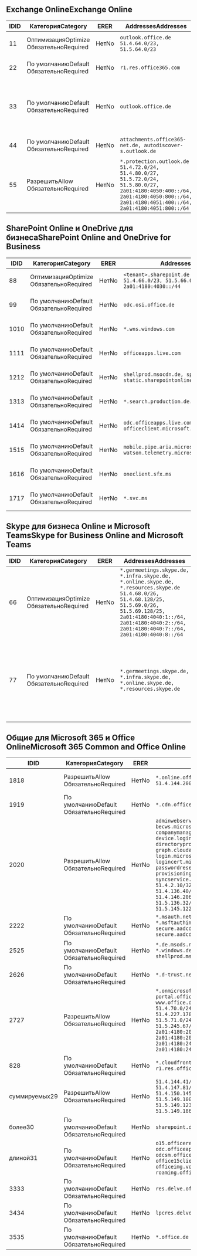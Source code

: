 <!--THIS FILE IS AUTOMATICALLY GENERATED. MANUAL CHANGES WILL BE OVERWRITTEN.-->
<!--Please contact the Office 365 Endpoints team with any questions.-->
<!--Germany endpoints version 2020070800-->
<!--File generated 2020-10-08 15:23:04.8940-->

## <a name="exchange-online"></a><span data-ttu-id="35941-101">Exchange Online</span><span class="sxs-lookup"><span data-stu-id="35941-101">Exchange Online</span></span>

<span data-ttu-id="35941-102">ID</span><span class="sxs-lookup"><span data-stu-id="35941-102">ID</span></span> | <span data-ttu-id="35941-103">Категория</span><span class="sxs-lookup"><span data-stu-id="35941-103">Category</span></span> | <span data-ttu-id="35941-104">ER</span><span class="sxs-lookup"><span data-stu-id="35941-104">ER</span></span> | <span data-ttu-id="35941-105">Addresses</span><span class="sxs-lookup"><span data-stu-id="35941-105">Addresses</span></span> | <span data-ttu-id="35941-106">Порты</span><span class="sxs-lookup"><span data-stu-id="35941-106">Ports</span></span>
-- | -------------------- | -- | ----------------------------------------------------------------------------------------------------------------------------------------------------------------------------------------- | -------------------------------
<span data-ttu-id="35941-107">1</span><span class="sxs-lookup"><span data-stu-id="35941-107">1</span></span> | <span data-ttu-id="35941-108">Оптимизация</span><span class="sxs-lookup"><span data-stu-id="35941-108">Optimize</span></span><BR><span data-ttu-id="35941-109">Обязательно</span><span class="sxs-lookup"><span data-stu-id="35941-109">Required</span></span> | <span data-ttu-id="35941-110">Нет</span><span class="sxs-lookup"><span data-stu-id="35941-110">No</span></span> | `outlook.office.de`<BR>`51.4.64.0/23, 51.5.64.0/23` | <span data-ttu-id="35941-111">**TCP:** 443, 80</span><span class="sxs-lookup"><span data-stu-id="35941-111">**TCP:** 443, 80</span></span>
<span data-ttu-id="35941-112">2</span><span class="sxs-lookup"><span data-stu-id="35941-112">2</span></span> | <span data-ttu-id="35941-113">По умолчанию</span><span class="sxs-lookup"><span data-stu-id="35941-113">Default</span></span><BR><span data-ttu-id="35941-114">Обязательно</span><span class="sxs-lookup"><span data-stu-id="35941-114">Required</span></span> | <span data-ttu-id="35941-115">Нет</span><span class="sxs-lookup"><span data-stu-id="35941-115">No</span></span> | `r1.res.office365.com` | <span data-ttu-id="35941-116">**TCP:** 443, 80</span><span class="sxs-lookup"><span data-stu-id="35941-116">**TCP:** 443, 80</span></span>
<span data-ttu-id="35941-117">3</span><span class="sxs-lookup"><span data-stu-id="35941-117">3</span></span> | <span data-ttu-id="35941-118">По умолчанию</span><span class="sxs-lookup"><span data-stu-id="35941-118">Default</span></span><BR><span data-ttu-id="35941-119">Обязательно</span><span class="sxs-lookup"><span data-stu-id="35941-119">Required</span></span> | <span data-ttu-id="35941-120">Нет</span><span class="sxs-lookup"><span data-stu-id="35941-120">No</span></span> | `outlook.office.de` | <span data-ttu-id="35941-121">**TCP:** 143, 25, 587, 993, 995</span><span class="sxs-lookup"><span data-stu-id="35941-121">**TCP:** 143, 25, 587, 993, 995</span></span>
<span data-ttu-id="35941-122">4</span><span class="sxs-lookup"><span data-stu-id="35941-122">4</span></span> | <span data-ttu-id="35941-123">По умолчанию</span><span class="sxs-lookup"><span data-stu-id="35941-123">Default</span></span><BR><span data-ttu-id="35941-124">Обязательно</span><span class="sxs-lookup"><span data-stu-id="35941-124">Required</span></span> | <span data-ttu-id="35941-125">Нет</span><span class="sxs-lookup"><span data-stu-id="35941-125">No</span></span> | `attachments.office365-net.de, autodiscover-s.outlook.de` | <span data-ttu-id="35941-126">**TCP:** 443, 80</span><span class="sxs-lookup"><span data-stu-id="35941-126">**TCP:** 443, 80</span></span>
<span data-ttu-id="35941-127">5</span><span class="sxs-lookup"><span data-stu-id="35941-127">5</span></span> | <span data-ttu-id="35941-128">Разрешить</span><span class="sxs-lookup"><span data-stu-id="35941-128">Allow</span></span><BR><span data-ttu-id="35941-129">Обязательно</span><span class="sxs-lookup"><span data-stu-id="35941-129">Required</span></span> | <span data-ttu-id="35941-130">Нет</span><span class="sxs-lookup"><span data-stu-id="35941-130">No</span></span> | `*.protection.outlook.de`<BR>`51.4.72.0/24, 51.4.80.0/27, 51.5.72.0/24, 51.5.80.0/27, 2a01:4180:4050:400::/64, 2a01:4180:4050:800::/64, 2a01:4180:4051:400::/64, 2a01:4180:4051:800::/64` | <span data-ttu-id="35941-131">**TCP:** 25, 443</span><span class="sxs-lookup"><span data-stu-id="35941-131">**TCP:** 25, 443</span></span>

## <a name="sharepoint-online-and-onedrive-for-business"></a><span data-ttu-id="35941-132">SharePoint Online и OneDrive для бизнеса</span><span class="sxs-lookup"><span data-stu-id="35941-132">SharePoint Online and OneDrive for Business</span></span>

<span data-ttu-id="35941-133">ID</span><span class="sxs-lookup"><span data-stu-id="35941-133">ID</span></span> | <span data-ttu-id="35941-134">Категория</span><span class="sxs-lookup"><span data-stu-id="35941-134">Category</span></span> | <span data-ttu-id="35941-135">ER</span><span class="sxs-lookup"><span data-stu-id="35941-135">ER</span></span> | <span data-ttu-id="35941-136">Addresses</span><span class="sxs-lookup"><span data-stu-id="35941-136">Addresses</span></span> | <span data-ttu-id="35941-137">Порты</span><span class="sxs-lookup"><span data-stu-id="35941-137">Ports</span></span>
-- | -------------------- | -- | ------------------------------------------------------------------------------ | ----------------
<span data-ttu-id="35941-138">8</span><span class="sxs-lookup"><span data-stu-id="35941-138">8</span></span> | <span data-ttu-id="35941-139">Оптимизация</span><span class="sxs-lookup"><span data-stu-id="35941-139">Optimize</span></span><BR><span data-ttu-id="35941-140">Обязательно</span><span class="sxs-lookup"><span data-stu-id="35941-140">Required</span></span> | <span data-ttu-id="35941-141">Нет</span><span class="sxs-lookup"><span data-stu-id="35941-141">No</span></span> | `<tenant>.sharepoint.de`<BR>`51.4.66.0/23, 51.5.66.0/23, 2a01:4180:4030::/44` | <span data-ttu-id="35941-142">**TCP:** 443, 80</span><span class="sxs-lookup"><span data-stu-id="35941-142">**TCP:** 443, 80</span></span>
<span data-ttu-id="35941-143">9</span><span class="sxs-lookup"><span data-stu-id="35941-143">9</span></span> | <span data-ttu-id="35941-144">По умолчанию</span><span class="sxs-lookup"><span data-stu-id="35941-144">Default</span></span><BR><span data-ttu-id="35941-145">Обязательно</span><span class="sxs-lookup"><span data-stu-id="35941-145">Required</span></span> | <span data-ttu-id="35941-146">Нет</span><span class="sxs-lookup"><span data-stu-id="35941-146">No</span></span> | `odc.osi.office.de` | <span data-ttu-id="35941-147">**TCP:** 443, 80</span><span class="sxs-lookup"><span data-stu-id="35941-147">**TCP:** 443, 80</span></span>
<span data-ttu-id="35941-148">10</span><span class="sxs-lookup"><span data-stu-id="35941-148">10</span></span> | <span data-ttu-id="35941-149">По умолчанию</span><span class="sxs-lookup"><span data-stu-id="35941-149">Default</span></span><BR><span data-ttu-id="35941-150">Обязательно</span><span class="sxs-lookup"><span data-stu-id="35941-150">Required</span></span> | <span data-ttu-id="35941-151">Нет</span><span class="sxs-lookup"><span data-stu-id="35941-151">No</span></span> | `*.wns.windows.com` | <span data-ttu-id="35941-152">**TCP:** 443, 80</span><span class="sxs-lookup"><span data-stu-id="35941-152">**TCP:** 443, 80</span></span>
<span data-ttu-id="35941-153">11</span><span class="sxs-lookup"><span data-stu-id="35941-153">11</span></span> | <span data-ttu-id="35941-154">По умолчанию</span><span class="sxs-lookup"><span data-stu-id="35941-154">Default</span></span><BR><span data-ttu-id="35941-155">Обязательно</span><span class="sxs-lookup"><span data-stu-id="35941-155">Required</span></span> | <span data-ttu-id="35941-156">Нет</span><span class="sxs-lookup"><span data-stu-id="35941-156">No</span></span> | `officeapps.live.com` | <span data-ttu-id="35941-157">**TCP:** 443, 80</span><span class="sxs-lookup"><span data-stu-id="35941-157">**TCP:** 443, 80</span></span>
<span data-ttu-id="35941-158">12</span><span class="sxs-lookup"><span data-stu-id="35941-158">12</span></span> | <span data-ttu-id="35941-159">По умолчанию</span><span class="sxs-lookup"><span data-stu-id="35941-159">Default</span></span><BR><span data-ttu-id="35941-160">Обязательно</span><span class="sxs-lookup"><span data-stu-id="35941-160">Required</span></span> | <span data-ttu-id="35941-161">Нет</span><span class="sxs-lookup"><span data-stu-id="35941-161">No</span></span> | `shellprod.msocdn.de, spoprod-a.akamaihd.net, static.sharepointonline.com` | <span data-ttu-id="35941-162">**TCP:** 443, 80</span><span class="sxs-lookup"><span data-stu-id="35941-162">**TCP:** 443, 80</span></span>
<span data-ttu-id="35941-163">13</span><span class="sxs-lookup"><span data-stu-id="35941-163">13</span></span> | <span data-ttu-id="35941-164">По умолчанию</span><span class="sxs-lookup"><span data-stu-id="35941-164">Default</span></span><BR><span data-ttu-id="35941-165">Обязательно</span><span class="sxs-lookup"><span data-stu-id="35941-165">Required</span></span> | <span data-ttu-id="35941-166">Нет</span><span class="sxs-lookup"><span data-stu-id="35941-166">No</span></span> | `*.search.production.de.azuretrafficmanager.de` | <span data-ttu-id="35941-167">**TCP:** 443</span><span class="sxs-lookup"><span data-stu-id="35941-167">**TCP:** 443</span></span>
<span data-ttu-id="35941-168">14</span><span class="sxs-lookup"><span data-stu-id="35941-168">14</span></span> | <span data-ttu-id="35941-169">По умолчанию</span><span class="sxs-lookup"><span data-stu-id="35941-169">Default</span></span><BR><span data-ttu-id="35941-170">Обязательно</span><span class="sxs-lookup"><span data-stu-id="35941-170">Required</span></span> | <span data-ttu-id="35941-171">Нет</span><span class="sxs-lookup"><span data-stu-id="35941-171">No</span></span> | `odc.officeapps.live.com, officeclient.microsoft.com` | <span data-ttu-id="35941-172">**TCP:** 443, 80</span><span class="sxs-lookup"><span data-stu-id="35941-172">**TCP:** 443, 80</span></span>
<span data-ttu-id="35941-173">15</span><span class="sxs-lookup"><span data-stu-id="35941-173">15</span></span> | <span data-ttu-id="35941-174">По умолчанию</span><span class="sxs-lookup"><span data-stu-id="35941-174">Default</span></span><BR><span data-ttu-id="35941-175">Обязательно</span><span class="sxs-lookup"><span data-stu-id="35941-175">Required</span></span> | <span data-ttu-id="35941-176">Нет</span><span class="sxs-lookup"><span data-stu-id="35941-176">No</span></span> | `mobile.pipe.aria.microsoft.com, ssw.live.com, watson.telemetry.microsoft.com` | <span data-ttu-id="35941-177">**TCP:** 443, 80</span><span class="sxs-lookup"><span data-stu-id="35941-177">**TCP:** 443, 80</span></span>
<span data-ttu-id="35941-178">16</span><span class="sxs-lookup"><span data-stu-id="35941-178">16</span></span> | <span data-ttu-id="35941-179">По умолчанию</span><span class="sxs-lookup"><span data-stu-id="35941-179">Default</span></span><BR><span data-ttu-id="35941-180">Обязательно</span><span class="sxs-lookup"><span data-stu-id="35941-180">Required</span></span> | <span data-ttu-id="35941-181">Нет</span><span class="sxs-lookup"><span data-stu-id="35941-181">No</span></span> | `oneclient.sfx.ms` | <span data-ttu-id="35941-182">**TCP:** 443, 80</span><span class="sxs-lookup"><span data-stu-id="35941-182">**TCP:** 443, 80</span></span>
<span data-ttu-id="35941-183">17</span><span class="sxs-lookup"><span data-stu-id="35941-183">17</span></span> | <span data-ttu-id="35941-184">По умолчанию</span><span class="sxs-lookup"><span data-stu-id="35941-184">Default</span></span><BR><span data-ttu-id="35941-185">Обязательно</span><span class="sxs-lookup"><span data-stu-id="35941-185">Required</span></span> | <span data-ttu-id="35941-186">Нет</span><span class="sxs-lookup"><span data-stu-id="35941-186">No</span></span> | `*.svc.ms` | <span data-ttu-id="35941-187">**TCP:** 443, 80</span><span class="sxs-lookup"><span data-stu-id="35941-187">**TCP:** 443, 80</span></span>

## <a name="skype-for-business-online-and-microsoft-teams"></a><span data-ttu-id="35941-188">Skype для бизнеса Online и Microsoft Teams</span><span class="sxs-lookup"><span data-stu-id="35941-188">Skype for Business Online and Microsoft Teams</span></span>

<span data-ttu-id="35941-189">ID</span><span class="sxs-lookup"><span data-stu-id="35941-189">ID</span></span> | <span data-ttu-id="35941-190">Категория</span><span class="sxs-lookup"><span data-stu-id="35941-190">Category</span></span> | <span data-ttu-id="35941-191">ER</span><span class="sxs-lookup"><span data-stu-id="35941-191">ER</span></span> | <span data-ttu-id="35941-192">Addresses</span><span class="sxs-lookup"><span data-stu-id="35941-192">Addresses</span></span> | <span data-ttu-id="35941-193">Порты</span><span class="sxs-lookup"><span data-stu-id="35941-193">Ports</span></span>
-- | -------------------- | -- | ----------------------------------------------------------------------------------------------------------------------------------------------------------------------------------------------------------------------------------------------- | --------------------------------------------------
<span data-ttu-id="35941-194">6</span><span class="sxs-lookup"><span data-stu-id="35941-194">6</span></span> | <span data-ttu-id="35941-195">Оптимизация</span><span class="sxs-lookup"><span data-stu-id="35941-195">Optimize</span></span><BR><span data-ttu-id="35941-196">Обязательно</span><span class="sxs-lookup"><span data-stu-id="35941-196">Required</span></span> | <span data-ttu-id="35941-197">Нет</span><span class="sxs-lookup"><span data-stu-id="35941-197">No</span></span> | `*.germeetings.skype.de, *.infra.skype.de, *.online.skype.de, *.resources.skype.de`<BR>`51.4.68.0/26, 51.4.68.128/25, 51.5.69.0/26, 51.5.69.128/25, 2a01:4180:4040:1::/64, 2a01:4180:4040:2::/64, 2a01:4180:4040:7::/64, 2a01:4180:4040:8::/64` | <span data-ttu-id="35941-198">**TCP:** 443, 80</span><span class="sxs-lookup"><span data-stu-id="35941-198">**TCP:** 443, 80</span></span><BR><span data-ttu-id="35941-199">**UDP:** 3478</span><span class="sxs-lookup"><span data-stu-id="35941-199">**UDP:** 3478</span></span>
<span data-ttu-id="35941-200">7</span><span class="sxs-lookup"><span data-stu-id="35941-200">7</span></span> | <span data-ttu-id="35941-201">По умолчанию</span><span class="sxs-lookup"><span data-stu-id="35941-201">Default</span></span><BR><span data-ttu-id="35941-202">Обязательно</span><span class="sxs-lookup"><span data-stu-id="35941-202">Required</span></span> | <span data-ttu-id="35941-203">Нет</span><span class="sxs-lookup"><span data-stu-id="35941-203">No</span></span> | `*.germeetings.skype.de, *.infra.skype.de, *.online.skype.de, *.resources.skype.de` | <span data-ttu-id="35941-204">**TCP:** 5061, 50000–59999</span><span class="sxs-lookup"><span data-stu-id="35941-204">**TCP:** 5061, 50000-59999</span></span><BR><span data-ttu-id="35941-205">**UDP:** 50000–59999</span><span class="sxs-lookup"><span data-stu-id="35941-205">**UDP:** 50000-59999</span></span>

## <a name="microsoft-365-common-and-office-online"></a><span data-ttu-id="35941-206">Общие для Microsoft 365 и Office Online</span><span class="sxs-lookup"><span data-stu-id="35941-206">Microsoft 365 Common and Office Online</span></span>

<span data-ttu-id="35941-207">ID</span><span class="sxs-lookup"><span data-stu-id="35941-207">ID</span></span> | <span data-ttu-id="35941-208">Категория</span><span class="sxs-lookup"><span data-stu-id="35941-208">Category</span></span> | <span data-ttu-id="35941-209">ER</span><span class="sxs-lookup"><span data-stu-id="35941-209">ER</span></span> | <span data-ttu-id="35941-210">Addresses</span><span class="sxs-lookup"><span data-stu-id="35941-210">Addresses</span></span> | <span data-ttu-id="35941-211">Порты</span><span class="sxs-lookup"><span data-stu-id="35941-211">Ports</span></span>
-- | ------------------- | -- | -------------------------------------------------------------------------------------------------------------------------------------------------------------------------------------------------------------------------------------------------------------------------------------------------------------------------------------------------------------------------------------------------------------------------------------------------------------------------------------------------------------------------------------------------------------------------------------------------------------------------- | ----------------
<span data-ttu-id="35941-212">18</span><span class="sxs-lookup"><span data-stu-id="35941-212">18</span></span> | <span data-ttu-id="35941-213">Разрешить</span><span class="sxs-lookup"><span data-stu-id="35941-213">Allow</span></span><BR><span data-ttu-id="35941-214">Обязательно</span><span class="sxs-lookup"><span data-stu-id="35941-214">Required</span></span> | <span data-ttu-id="35941-215">Нет</span><span class="sxs-lookup"><span data-stu-id="35941-215">No</span></span> | `*.online.office.de`<BR>`51.4.144.200/32, 51.5.149.3/32, 51.18.16.0/23` | <span data-ttu-id="35941-216">**TCP:** 443</span><span class="sxs-lookup"><span data-stu-id="35941-216">**TCP:** 443</span></span>
<span data-ttu-id="35941-217">19</span><span class="sxs-lookup"><span data-stu-id="35941-217">19</span></span> | <span data-ttu-id="35941-218">По умолчанию</span><span class="sxs-lookup"><span data-stu-id="35941-218">Default</span></span><BR><span data-ttu-id="35941-219">Обязательно</span><span class="sxs-lookup"><span data-stu-id="35941-219">Required</span></span> | <span data-ttu-id="35941-220">Нет</span><span class="sxs-lookup"><span data-stu-id="35941-220">No</span></span> | `*.cdn.office.net` | <span data-ttu-id="35941-221">**TCP:** 443</span><span class="sxs-lookup"><span data-stu-id="35941-221">**TCP:** 443</span></span>
<span data-ttu-id="35941-222">20</span><span class="sxs-lookup"><span data-stu-id="35941-222">20</span></span> | <span data-ttu-id="35941-223">Разрешить</span><span class="sxs-lookup"><span data-stu-id="35941-223">Allow</span></span><BR><span data-ttu-id="35941-224">Обязательно</span><span class="sxs-lookup"><span data-stu-id="35941-224">Required</span></span> | <span data-ttu-id="35941-225">Нет</span><span class="sxs-lookup"><span data-stu-id="35941-225">No</span></span> | `adminwebservice.microsoftonline.de, becws.microsoftonline.de, companymanager.microsoftonline.de, device.login.microsoftonline.de, directoryprovisioning.cloudapi.de, graph.cloudapi.de, graph.microsoft.de, login.microsoftonline.de, logincert.microsoftonline.de, pas.cloudapi.de, passwordreset.activedirectory.microsoftazure.de, provisioningapi.microsoftonline.de, syncservice.microsoftonline.de`<BR>`51.4.2.10/32, 51.4.71.61/32, 51.4.136.38/31, 51.4.136.40/31, 51.4.136.42/32, 51.4.146.38/32, 51.4.146.206/32, 51.5.16.7/32, 51.5.71.22/32, 51.5.136.32/30, 51.5.136.36/32, 51.5.145.29/32, 51.5.145.122/32` | <span data-ttu-id="35941-226">**TCP:** 443, 80</span><span class="sxs-lookup"><span data-stu-id="35941-226">**TCP:** 443, 80</span></span>
<span data-ttu-id="35941-227">22</span><span class="sxs-lookup"><span data-stu-id="35941-227">22</span></span> | <span data-ttu-id="35941-228">По умолчанию</span><span class="sxs-lookup"><span data-stu-id="35941-228">Default</span></span><BR><span data-ttu-id="35941-229">Обязательно</span><span class="sxs-lookup"><span data-stu-id="35941-229">Required</span></span> | <span data-ttu-id="35941-230">Нет</span><span class="sxs-lookup"><span data-stu-id="35941-230">No</span></span> | `*.msauth.net, *.msauthimages.de, *.msftauth.net, *.msftauthimages.de, secure.aadcdn.microsoftonline-p.com, secure.aadcdn.microsoftonline-p.de` | <span data-ttu-id="35941-231">**TCP:** 443, 80</span><span class="sxs-lookup"><span data-stu-id="35941-231">**TCP:** 443, 80</span></span>
<span data-ttu-id="35941-232">25</span><span class="sxs-lookup"><span data-stu-id="35941-232">25</span></span> | <span data-ttu-id="35941-233">По умолчанию</span><span class="sxs-lookup"><span data-stu-id="35941-233">Default</span></span><BR><span data-ttu-id="35941-234">Обязательно</span><span class="sxs-lookup"><span data-stu-id="35941-234">Required</span></span> | <span data-ttu-id="35941-235">Нет</span><span class="sxs-lookup"><span data-stu-id="35941-235">No</span></span> | `*.de.msods.nsatc.net, *.office.de.akadns.net, *.windows.de.nsatc.net, officehome.msocdn.de, shellprod.msocdn.com` | <span data-ttu-id="35941-236">**TCP:** 443, 80</span><span class="sxs-lookup"><span data-stu-id="35941-236">**TCP:** 443, 80</span></span>
<span data-ttu-id="35941-237">26</span><span class="sxs-lookup"><span data-stu-id="35941-237">26</span></span> | <span data-ttu-id="35941-238">По умолчанию</span><span class="sxs-lookup"><span data-stu-id="35941-238">Default</span></span><BR><span data-ttu-id="35941-239">Обязательно</span><span class="sxs-lookup"><span data-stu-id="35941-239">Required</span></span> | <span data-ttu-id="35941-240">Нет</span><span class="sxs-lookup"><span data-stu-id="35941-240">No</span></span> | `*.d-trust.net` | <span data-ttu-id="35941-241">**TCP:** 443, 80</span><span class="sxs-lookup"><span data-stu-id="35941-241">**TCP:** 443, 80</span></span>
<span data-ttu-id="35941-242">27</span><span class="sxs-lookup"><span data-stu-id="35941-242">27</span></span> | <span data-ttu-id="35941-243">Разрешить</span><span class="sxs-lookup"><span data-stu-id="35941-243">Allow</span></span><BR><span data-ttu-id="35941-244">Обязательно</span><span class="sxs-lookup"><span data-stu-id="35941-244">Required</span></span> | <span data-ttu-id="35941-245">Нет</span><span class="sxs-lookup"><span data-stu-id="35941-245">No</span></span> | `*.onmicrosoft.de, *.osi.office.de, office.de, portal.office.de, webshell.suite.office.de, www.office.de`<BR>`51.4.70.0/24, 51.4.71.0/24, 51.4.226.115/32, 51.4.227.178/32, 51.4.230.178/32, 51.5.70.0/24, 51.5.71.0/24, 51.5.147.48/32, 51.5.242.163/32, 51.5.245.67/32, 2a01:4180:2001::2/128, 2a01:4180:2001::92/128, 2a01:4180:2001::234/128, 2a01:4180:2001::3b8/128, 2a01:4180:2401::5/128, 2a01:4180:2401::11f/128, 2a01:4180:2401::33b/128, 2a01:4180:2401::55b/128` | <span data-ttu-id="35941-246">**TCP:** 443, 80</span><span class="sxs-lookup"><span data-stu-id="35941-246">**TCP:** 443, 80</span></span>
<span data-ttu-id="35941-247">8</span><span class="sxs-lookup"><span data-stu-id="35941-247">28</span></span> | <span data-ttu-id="35941-248">По умолчанию</span><span class="sxs-lookup"><span data-stu-id="35941-248">Default</span></span><BR><span data-ttu-id="35941-249">Обязательно</span><span class="sxs-lookup"><span data-stu-id="35941-249">Required</span></span> | <span data-ttu-id="35941-250">Нет</span><span class="sxs-lookup"><span data-stu-id="35941-250">No</span></span> | `*.cloudfront.net, prod.msocdn.de, r1.res.office365.com, shellprod.msocdn.de` | <span data-ttu-id="35941-251">**TCP:** 443, 80</span><span class="sxs-lookup"><span data-stu-id="35941-251">**TCP:** 443, 80</span></span>
<span data-ttu-id="35941-252">суммируемых</span><span class="sxs-lookup"><span data-stu-id="35941-252">29</span></span> | <span data-ttu-id="35941-253">Разрешить</span><span class="sxs-lookup"><span data-stu-id="35941-253">Allow</span></span><BR><span data-ttu-id="35941-254">Обязательно</span><span class="sxs-lookup"><span data-stu-id="35941-254">Required</span></span> | <span data-ttu-id="35941-255">Нет</span><span class="sxs-lookup"><span data-stu-id="35941-255">No</span></span> | `51.4.144.41/32, 51.4.144.174/32, 51.4.145.38/32, 51.4.147.81/32, 51.4.147.233/32, 51.4.148.12/32, 51.4.150.145/32, 51.5.147.242/32, 51.5.149.100/32, 51.5.149.119/32, 51.5.149.123/32, 51.5.149.180/32, 51.5.149.186/32, 51.18.0.0/21` | <span data-ttu-id="35941-256">**TCP:** 443, 80</span><span class="sxs-lookup"><span data-stu-id="35941-256">**TCP:** 443, 80</span></span>
<span data-ttu-id="35941-257">более</span><span class="sxs-lookup"><span data-stu-id="35941-257">30</span></span> | <span data-ttu-id="35941-258">По умолчанию</span><span class="sxs-lookup"><span data-stu-id="35941-258">Default</span></span><BR><span data-ttu-id="35941-259">Обязательно</span><span class="sxs-lookup"><span data-stu-id="35941-259">Required</span></span> | <span data-ttu-id="35941-260">Нет</span><span class="sxs-lookup"><span data-stu-id="35941-260">No</span></span> | `sharepoint.de` | <span data-ttu-id="35941-261">**TCP:** 443, 80</span><span class="sxs-lookup"><span data-stu-id="35941-261">**TCP:** 443, 80</span></span>
<span data-ttu-id="35941-262">длиной</span><span class="sxs-lookup"><span data-stu-id="35941-262">31</span></span> | <span data-ttu-id="35941-263">По умолчанию</span><span class="sxs-lookup"><span data-stu-id="35941-263">Default</span></span><BR><span data-ttu-id="35941-264">Обязательно</span><span class="sxs-lookup"><span data-stu-id="35941-264">Required</span></span> | <span data-ttu-id="35941-265">Нет</span><span class="sxs-lookup"><span data-stu-id="35941-265">No</span></span> | `o15.officeredir.microsoft.com, odc.officeapps.live.com, odcsm.officeapps.live.com, office.microsoft.com, office15client.microsoft.com, officeimg.vo.msecnd.net, roaming.officeapps.live.com` | <span data-ttu-id="35941-266">**TCP:** 443, 80</span><span class="sxs-lookup"><span data-stu-id="35941-266">**TCP:** 443, 80</span></span>
<span data-ttu-id="35941-267">33</span><span class="sxs-lookup"><span data-stu-id="35941-267">33</span></span> | <span data-ttu-id="35941-268">По умолчанию</span><span class="sxs-lookup"><span data-stu-id="35941-268">Default</span></span><BR><span data-ttu-id="35941-269">Обязательно</span><span class="sxs-lookup"><span data-stu-id="35941-269">Required</span></span> | <span data-ttu-id="35941-270">Нет</span><span class="sxs-lookup"><span data-stu-id="35941-270">No</span></span> | `res.delve.office.com` | <span data-ttu-id="35941-271">**TCP:** 443</span><span class="sxs-lookup"><span data-stu-id="35941-271">**TCP:** 443</span></span>
<span data-ttu-id="35941-272">34</span><span class="sxs-lookup"><span data-stu-id="35941-272">34</span></span> | <span data-ttu-id="35941-273">По умолчанию</span><span class="sxs-lookup"><span data-stu-id="35941-273">Default</span></span><BR><span data-ttu-id="35941-274">Обязательно</span><span class="sxs-lookup"><span data-stu-id="35941-274">Required</span></span> | <span data-ttu-id="35941-275">Нет</span><span class="sxs-lookup"><span data-stu-id="35941-275">No</span></span> | `lpcres.delve.office.com` | <span data-ttu-id="35941-276">**TCP:** 443</span><span class="sxs-lookup"><span data-stu-id="35941-276">**TCP:** 443</span></span>
<span data-ttu-id="35941-277">35</span><span class="sxs-lookup"><span data-stu-id="35941-277">35</span></span> | <span data-ttu-id="35941-278">По умолчанию</span><span class="sxs-lookup"><span data-stu-id="35941-278">Default</span></span><BR><span data-ttu-id="35941-279">Обязательно</span><span class="sxs-lookup"><span data-stu-id="35941-279">Required</span></span> | <span data-ttu-id="35941-280">Нет</span><span class="sxs-lookup"><span data-stu-id="35941-280">No</span></span> | `*.office.de` | <span data-ttu-id="35941-281">**TCP:** 443, 80</span><span class="sxs-lookup"><span data-stu-id="35941-281">**TCP:** 443, 80</span></span>
